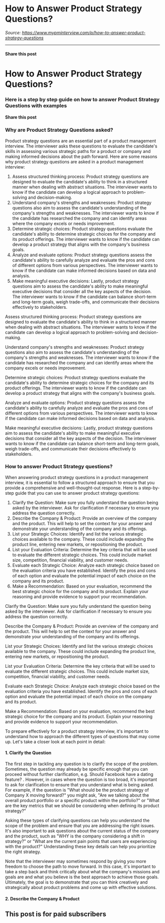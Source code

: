 # How to Answer Product Strategy Questions?

*Source: https://www.mypminterview.com/p/how-to-answer-product-strategy-questions*

---

#### Share this post

# How to Answer Product Strategy Questions?

### Here is a step by step guide on how to answer Product Strategy Questions with examples

#### Share this post



### Why are Product Strategy Questions asked?

Product strategy questions are an essential part of a product management interview. The interviewer asks these questions to evaluate the candidate's skills in assessing various strategic paths for a product or company and making informed decisions about the path forward. Here are some reasons why product strategy questions are asked in a product management interview:

1. Assess structured thinking process: Product strategy questions are designed to evaluate the candidate's ability to think in a structured manner when dealing with abstract situations. The interviewer wants to know if the candidate can develop a logical approach to problem-solving and decision-making.
2. Understand company's strengths and weaknesses: Product strategy questions also aim to assess the candidate's understanding of the company's strengths and weaknesses. The interviewer wants to know if the candidate has researched the company and can identify areas where the company excels or needs improvement.
3. Determine strategic choices: Product strategy questions evaluate the candidate's ability to determine strategic choices for the company and its product offerings. The interviewer wants to know if the candidate can develop a product strategy that aligns with the company's business goals.
4. Analyze and evaluate options: Product strategy questions assess the candidate's ability to carefully analyze and evaluate the pros and cons of different options from various perspectives. The interviewer wants to know if the candidate can make informed decisions based on data and analysis.
5. Make meaningful executive decisions: Lastly, product strategy questions aim to assess the candidate's ability to make meaningful executive decisions that consider all the key aspects of the decision. The interviewer wants to know if the candidate can balance short-term and long-term goals, weigh trade-offs, and communicate their decisions effectively to stakeholders.

Assess structured thinking process: Product strategy questions are designed to evaluate the candidate's ability to think in a structured manner when dealing with abstract situations. The interviewer wants to know if the candidate can develop a logical approach to problem-solving and decision-making.

Understand company's strengths and weaknesses: Product strategy questions also aim to assess the candidate's understanding of the company's strengths and weaknesses. The interviewer wants to know if the candidate has researched the company and can identify areas where the company excels or needs improvement.

Determine strategic choices: Product strategy questions evaluate the candidate's ability to determine strategic choices for the company and its product offerings. The interviewer wants to know if the candidate can develop a product strategy that aligns with the company's business goals.

Analyze and evaluate options: Product strategy questions assess the candidate's ability to carefully analyze and evaluate the pros and cons of different options from various perspectives. The interviewer wants to know if the candidate can make informed decisions based on data and analysis.

Make meaningful executive decisions: Lastly, product strategy questions aim to assess the candidate's ability to make meaningful executive decisions that consider all the key aspects of the decision. The interviewer wants to know if the candidate can balance short-term and long-term goals, weigh trade-offs, and communicate their decisions effectively to stakeholders.



### How to answer Product Strategy questions?

When answering product strategy questions in a product management interview, it is essential to follow a structured approach to ensure that you provide a comprehensive and well-thought-out response. Here is a step-by-step guide that you can use to answer product strategy questions:

1. Clarify the Question: Make sure you fully understand the question being asked by the interviewer. Ask for clarification if necessary to ensure you address the question correctly.
2. Describe the Company & Product: Provide an overview of the company and the product. This will help to set the context for your answer and demonstrate your understanding of the company and its offerings.
3. List your Strategic Choices: Identify and list the various strategic choices available to the company. These could include expanding the product line, entering new markets, or repositioning the product.
4. List your Evaluation Criteria: Determine the key criteria that will be used to evaluate the different strategic choices. This could include market size, competition, financial viability, and customer needs.
5. Evaluate each Strategic Choice: Analyze each strategic choice based on the evaluation criteria you have established. Identify the pros and cons of each option and evaluate the potential impact of each choice on the company and its product.
6. Make a Recommendation: Based on your evaluation, recommend the best strategic choice for the company and its product. Explain your reasoning and provide evidence to support your recommendation.

Clarify the Question: Make sure you fully understand the question being asked by the interviewer. Ask for clarification if necessary to ensure you address the question correctly.

Describe the Company & Product: Provide an overview of the company and the product. This will help to set the context for your answer and demonstrate your understanding of the company and its offerings.

List your Strategic Choices: Identify and list the various strategic choices available to the company. These could include expanding the product line, entering new markets, or repositioning the product.

List your Evaluation Criteria: Determine the key criteria that will be used to evaluate the different strategic choices. This could include market size, competition, financial viability, and customer needs.

Evaluate each Strategic Choice: Analyze each strategic choice based on the evaluation criteria you have established. Identify the pros and cons of each option and evaluate the potential impact of each choice on the company and its product.

Make a Recommendation: Based on your evaluation, recommend the best strategic choice for the company and its product. Explain your reasoning and provide evidence to support your recommendation.

To prepare effectively for a product strategy interview, it's important to understand how to approach the different types of questions that may come up. Let's take a closer look at each point in detail:

#### 1. Clarify the Question

The first step in tackling any question is to clarify the scope of the problem. Sometimes, the question may already be specific enough that you can proceed without further clarification, e.g. Should Facebook have a dating feature? . However, in cases where the question is too broad, it's important to ask for clarification to ensure that you understand what is being asked. For example, if the question is "What should be the product strategy of Company X moving forward?" you might ask, "Are we talking about the overall product portfolio or a specific product within the portfolio?" or "What are the key metrics that we should be considering when defining its product strategy?"

Asking these types of clarifying questions can help you understand the scope of the problem and ensure that you are addressing the right issues. It's also important to ask questions about the current status of the company and the product, such as "WHY is the company considering a shift in strategy?" or "What are the current pain points that users are experiencing with the product?" Understanding these key details can help you prioritize the right strategy.

Note that the interviewer may sometimes respond by giving you more freedom to choose the path to move forward. In this case, it's important to take a step back and think critically about what the company's missions and goals are and what you believe is the best approach to achieve those goals. Ultimately, the goal is to demonstrate that you can think creatively and strategically about product problems and come up with effective solutions.

#### 2. Describe the Company & Product

## This post is for paid subscribers

